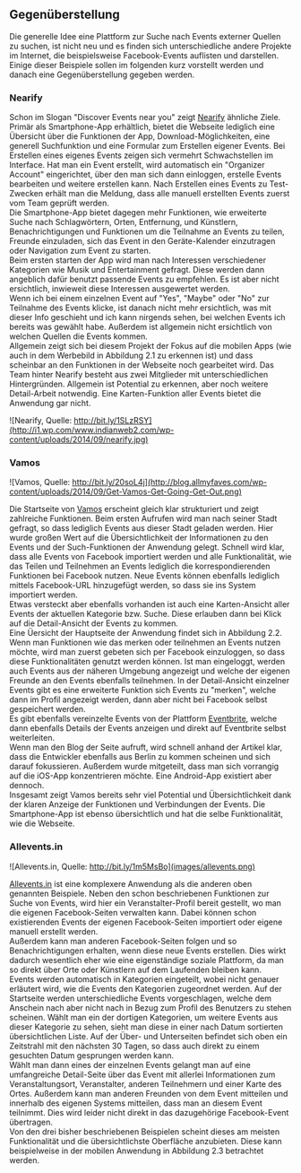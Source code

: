 ## Gegenüberstellung

Die generelle Idee eine Plattform zur Suche nach Events externer Quellen zu suchen, ist nicht neu und es finden sich unterschiedliche andere Projekte im Internet, die beispielsweise Facebook-Events auflisten und darstellen. Einige dieser Beispiele sollen im folgenden kurz vorstellt werden und danach eine Gegenüberstellung gegeben werden.

### Nearify

Schon im Slogan "Discover Events near you" zeigt [Nearify](http://www.nearify.com) ähnliche Ziele. Primär als Smartphone-App erhältlich, bietet die Webseite lediglich eine Übersicht über die Funktionen der App, Download-Möglichkeiten, eine generell Suchfunktion und eine Formular zum Erstellen eigener Events. Bei Erstellen eines eigenes Events zeigen sich vermehrt Schwachstellen im Interface. Hat man ein Event erstellt, wird automatisch ein "Organizer Account" eingerichtet, über den man sich dann einloggen, erstelle Events bearbeiten und weitere erstellen kann. Nach Erstellen eines Events zu Test-Zwecken erhält man die Meldung, dass alle manuell erstellten Events zuerst vom Team geprüft werden.  
Die Smartphone-App bietet dagegen mehr Funktionen, wie erweiterte Suche nach Schlagwörtern, Orten, Entfernung, und Künstlern, Benachrichtigungen und Funktionen um die Teilnahme an Events zu teilen, Freunde einzuladen, sich das Event in den Geräte-Kalender einzutragen oder Navigation zum Event zu starten.  
Beim ersten starten der App wird man nach Interessen verschiedener Kategorien wie Musik und Entertainment gefragt. Diese werden dann angeblich dafür benutzt passende Events zu empfehlen. Es ist aber nicht ersichtlich, inwieweit diese Interessen ausgewertet werden.  
Wenn ich bei einem einzelnen Event auf "Yes", "Maybe" oder "No" zur Teilnahme des Events klicke, ist danach nicht mehr ersichtlich, was mit dieser Info geschieht und ich kann nirgends sehen, bei welchen Events ich bereits was gewählt habe. Außerdem ist allgemein nicht ersichtlich von welchen Quellen die Events kommen.  
Allgemein zeigt sich bei diesem Projekt der Fokus auf die mobilen Apps (wie auch in dem Werbebild in Abbildung 2.1 zu erkennen ist) und dass scheinbar an den Funktionen in der Webseite noch gearbeitet wird. Das Team hinter Nearify besteht aus zwei Mitglieder mit unterschiedlichen Hintergründen. Allgemein ist Potential zu erkennen, aber noch weitere Detail-Arbeit notwendig. Eine Karten-Funktion aller Events bietet die Anwendung gar nicht.

![Nearify, Quelle: http://bit.ly/1SLzRSY](http://i1.wp.com/www.indianweb2.com/wp-content/uploads/2014/09/nearify.jpg)

### Vamos

![Vamos, Quelle: http://bit.ly/20soL4j](http://blog.allmyfaves.com/wp-content/uploads/2014/09/Get-Vamos-Get-Going-Get-Out.png)

Die Startseite von [Vamos](http://ww.getvamos.com) erscheint gleich klar strukturiert und zeigt zahlreiche Funktionen. Beim ersten Aufrufen wird man nach seiner Stadt gefragt, so dass lediglich Events aus dieser Stadt geladen werden. Hier wurde großen Wert auf die Übersichtlichkeit der Informationen zu den Events und der Such-Funktionen der Anwendung gelegt. Schnell wird klar, dass alle Events von Facebook importiert werden und alle Funktionalität, wie das Teilen und Teilnehmen an Events lediglich die korrespondierenden Funktionen bei Facebook nutzen. Neue Events können ebenfalls lediglich mittels Facebook-URL hinzugefügt werden, so dass sie ins System importiert werden.  
Etwas versteckt aber ebenfalls vorhanden ist auch eine Karten-Ansicht aller Events der aktuellen Kategorie bzw. Suche. Diese erlauben dann bei Klick auf die Detail-Ansicht der Events zu kommen.  
Eine Üersicht der Hauptseite der Anwendung findet sich in Abbildung 2.2.
Wenn man Funktionen wie das merken oder teilnehmen an Events nutzen möchte, wird man zuerst gebeten sich per Facebook einzuloggen, so dass diese Funktionalitäten genutzt werden können. Ist man eingeloggt, werden auch Events aus der näheren Umgebung angezeigt und welche der eigenen Freunde an den Events ebenfalls teilnehmen. In der Detail-Ansicht einzelner Events gibt es eine erweiterte Funktion sich Events zu "merken", welche dann im Profil angezeigt werden, dann aber nicht bei Facebook selbst gespeichert werden.  
Es gibt ebenfalls vereinzelte Events von der Plattform [Eventbrite](http://www.eventbrite.com), welche dann ebenfalls Details der Events anzeigen und direkt auf Eventbrite selbst weiterleiten.  
Wenn man den Blog der Seite aufruft, wird schnell anhand der Artikel klar, dass die Entwickler ebenfalls aus Berlin zu kommen scheinen und sich darauf fokussieren. Außerdem wurde mitgeteilt, dass man sich vorrangig auf die iOS-App konzentrieren möchte. Eine Android-App existiert aber dennoch.  
Insgesamt zeigt Vamos bereits sehr viel Potential und Übersichtlichkeit dank der klaren Anzeige der Funktionen und Verbindungen der Events. Die Smartphone-App ist ebenso übersichtlich und hat die selbe Funktionalität, wie die Webseite.

### Allevents.in

![Allevents.in, Quelle: http://bit.ly/1m5MsBo](images/allevents.png)

[Allevents.in](http://allevents.in/) ist eine komplexere Anwendung als die anderen oben genannten Beispiele. Neben den schon beschriebenen Funktionen zur Suche von Events, wird hier ein Veranstalter-Profil bereit gestellt, wo man die eigenen Facebook-Seiten verwalten kann. Dabei können schon existierenden Events der eigenen Facebook-Seiten importiert oder eigene manuell erstellt werden.  
Außerdem kann man anderen Facebook-Seiten folgen und so Benachrichtigungen erhalten, wenn diese neue Events erstellen. Dies wirkt dadurch wesentlich eher wie eine eigenständige soziale Plattform, da man so direkt über Orte oder Künstlern auf dem Laufenden bleiben kann.  
Events werden automatisch in Kategorien eingeteilt, wobei nicht genauer erläutert wird, wie die Events den Kategorien zugeordnet werden. Auf der Startseite werden unterschiedliche Events vorgeschlagen, welche dem Anschein nach aber nicht nach in Bezug zum Profil des Benutzers zu stehen scheinen. Wählt man ein der dortigen Kategorien, um weitere Events aus dieser Kategorie zu sehen, sieht man diese in einer nach Datum sortierten übersichtlichen Liste. Auf der Über- und Unterseiten befindet sich oben ein Zeitstrahl mit den nächsten 30 Tagen, so dass auch direkt zu einem gesuchten Datum gesprungen werden kann.  
Wählt man dann eines der einzelnen Events gelangt man auf eine umfangreiche Detail-Seite über das Event mit allerlei Informationen zum Veranstaltungsort, Veranstalter, anderen Teilnehmern und einer Karte des Ortes. Außerdem kann man anderen Freunden von dem Event mitteilen und innerhalb des eigenen Systems mitteilen, dass man an diesem Event teilnimmt. Dies wird leider nicht direkt in das dazugehörige Facebook-Event übertragen.  
Von den drei bisher beschriebenen Beispielen scheint dieses am meisten Funktionalität und die übersichtlichste Oberfläche anzubieten. Diese kann beispielweise in der mobilen Anwendung in Abbildung 2.3 betrachtet werden.
